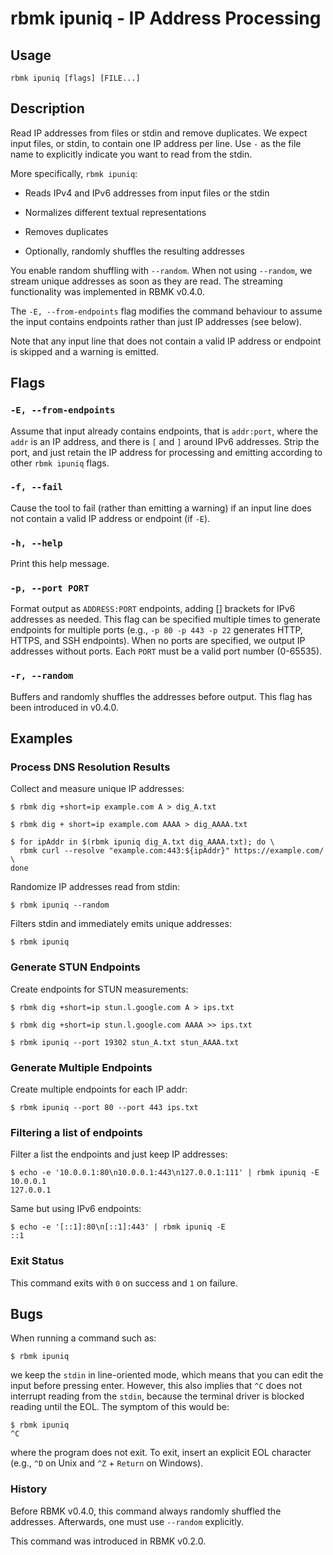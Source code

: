 
# rbmk ipuniq - IP Address Processing

## Usage

```
rbmk ipuniq [flags] [FILE...]
```

## Description

Read IP addresses from files or stdin and remove duplicates. We expect
input files, or stdin, to contain one IP address per line. Use `-` as the
file name to explicitly indicate you want to read from the stdin.

More specifically, `rbmk ipuniq`:

- Reads IPv4 and IPv6 addresses from input files or the stdin

- Normalizes different textual representations

- Removes duplicates

- Optionally, randomly shuffles the resulting addresses

You enable random shuffling with `--random`. When not using `--random`, we
stream unique addresses as soon as they are read. The streaming functionality
was implemented in RBMK v0.4.0.

The `-E, --from-endpoints` flag modifies the command behaviour to assume the
input contains endpoints rather than just IP addresses (see below).

Note that any input line that does not contain a valid IP address or
endpoint is skipped and a warning is emitted.

## Flags

### `-E, --from-endpoints`

Assume that input already contains endpoints, that is `addr:port`, where
the `addr` is an IP address, and there is `[` and `]` around IPv6
addresses. Strip the port, and just retain the IP address for processing
and emitting according to other `rbmk ipuniq` flags.

### `-f, --fail`

Cause the tool to fail (rather than emitting a warning) if an input
line does not contain a valid IP address or endpoint (if `-E`).

### `-h, --help`

Print this help message.

### `-p, --port PORT`

Format output as `ADDRESS:PORT` endpoints, adding [] brackets for IPv6
addresses as needed. This flag can be specified multiple times
to generate endpoints for multiple ports (e.g., `-p 80 -p 443 -p 22`
generates HTTP, HTTPS, and SSH endpoints). When no ports are
specified, we output IP addresses without ports. Each `PORT` must
be a valid port number (0-65535).

### `-r, --random`

Buffers and randomly shuffles the addresses before output. This
flag has been introduced in v0.4.0.

## Examples

### Process DNS Resolution Results

Collect and measure unique IP addresses:

```
$ rbmk dig +short=ip example.com A > dig_A.txt

$ rbmk dig + short=ip example.com AAAA > dig_AAAA.txt

$ for ipAddr in $(rbmk ipuniq dig_A.txt dig_AAAA.txt); do \
  rbmk curl --resolve "example.com:443:${ipAddr}" https://example.com/ \
done
```

Randomize IP addresses read from stdin:

```
$ rbmk ipuniq --random
```

Filters stdin and immediately emits unique addresses:

```
$ rbmk ipuniq
```

### Generate STUN Endpoints

Create endpoints for STUN measurements:

```
$ rbmk dig +short=ip stun.l.google.com A > ips.txt

$ rbmk dig +short=ip stun.l.google.com AAAA >> ips.txt

$ rbmk ipuniq --port 19302 stun_A.txt stun_AAAA.txt
```

### Generate Multiple Endpoints

Create multiple endpoints for each IP addr:

```
$ rbmk ipuniq --port 80 --port 443 ips.txt
```

### Filtering a list of endpoints

Filter a list the endpoints and just keep IP addresses:

```
$ echo -e '10.0.0.1:80\n10.0.0.1:443\n127.0.0.1:111' | rbmk ipuniq -E
10.0.0.1
127.0.0.1
```

Same but using IPv6 endpoints:

```
$ echo -e '[::1]:80\n[::1]:443' | rbmk ipuniq -E
::1
```

### Exit Status

This command exits with `0` on success and `1` on failure.

## Bugs

When running a command such as:

```
$ rbmk ipuniq
```

we keep the `stdin` in line-oriented mode, which means that you
can edit the input before pressing enter. However, this also implies
that `^C` does not interrupt reading from the `stdin`, because
the terminal driver is blocked reading until the EOL. The symptom
of this would be:

```
$ rbmk ipuniq
^C
```

where the program does not exit. To exit, insert an explicit
EOL character (e.g., `^D` on Unix and `^Z` + `Return` on Windows).

### History

Before RBMK v0.4.0, this command always randomly shuffled the
addresses. Afterwards, one must use `--random` explicitly.

This command was introduced in RBMK v0.2.0.
